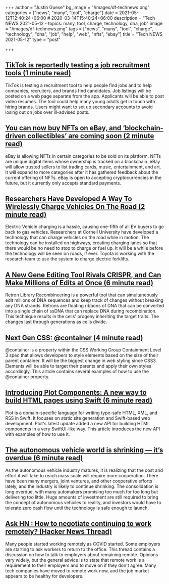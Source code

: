 +++
author = "Justin Guese"
bg_image = "/images/df-technews.png"
categories = ["news", "many", "tool", "charge"]
date = 2021-05-12T12:40:24+06:00 # 2020-03-14T15:40:24+06:00
description = "Tech NEWS 2021-05-12 - topics: many, tool, charge, technology, dna, job"
image = "/images/df-technews.png"
tags = ["news", "many", "tool", "charge", "technology", "dna", "job", "help", "web", "nfts", "ebay"]
title = "Tech NEWS 2021-05-12"
type = "post"

+++

## [TikTok is reportedly testing a job recruitment tools (1 minute read)](https://www.engadget.com/tiktok-job-recruitment-tool-report-191359350.html)

TikTok is testing a recruitment tool to help people find jobs and to help companies, recruiters, and brands find candidates. Job listings will be posted on a web page separate from the app. Applicants will be able to post video resumes. The tool could help many young adults get in touch with hiring brands. Users might want to set up secondary accounts to avoid losing out on jobs over ill-advised posts.

## [You can now buy NFTs on eBay, and ‘blockchain-driven collectibles’ are coming soon (2 minute read)](https://www.theverge.com/2021/5/11/22430827/ebay-nft-collectibles-blockchain-sale)

eBay is allowing NFTs in certain categories to be sold on its platform. NFTs are unique digital items whose ownership is tracked on a blockchain. eBay will allow trusted sellers to list trading cards, music, entertainment, and art. It will expand to more categories after it has gathered feedback about the current offering of NFTs. eBay is open to accepting cryptocurrencies in the future, but it currently only accepts standard payments.

## [Researchers Have Developed A Way To Wirelessly Charge Vehicles On The Road (2 minute read)](https://jalopnik.com/researchers-have-developed-a-way-to-charge-vehicles-on-1846863203)

Electric Vehicle charging is a hassle, causing one-fifth of all EV buyers to go back to gas vehicles. Researchers at Cornell University have developed a technology that can charge vehicles on the road while in motion. The technology can be installed on highways, creating charging lanes so that there would be no need to stop to charge or fuel up. It will be a while before the technology will be seen on roads, if ever. Toyota is working with the research team to use the system to charge electric forklifts.

## [A New Gene Editing Tool Rivals CRISPR, and Can Make Millions of Edits at Once (6 minute read)](https://singularityhub.com/2021/05/11/a-new-gene-editing-tool-rivals-crispr-and-can-make-millions-of-edits-at-once/)

Retron Library Recombineering is a powerful tool that can simultaneously edit millions of DNA sequences and keep track of changes without breaking any DNA strands. Retrons are floating ribbons of DNA that can be converted into a single chain of ssDNA that can replace DNA during recombination. This technique results in the cells' progeny inheriting the target traits. The changes last through generations as cells divide.

## [Next Gen CSS: @container (4 minute read)](https://css-tricks.com/next-gen-css-container/)

@container is a property within the CSS Working Group Containment Level 3 spec that allows developers to style elements based on the size of their parent container. It will be the biggest change in web styling since CSS3. Elements will be able to target their parents and apply their own styles accordingly. This article contains several examples of how to use the @container property.

## [Introducing Plot Components: A new way to build HTML pages using Swift (6 minute read)](https://www.swiftbysundell.com/articles/introducing-plot-components/)

Plot is a domain-specific language for writing type-safe HTML, XML, and RSS in Swift. It focuses on static site generation and Swift-based web development. Plot's latest update added a new API for building HTML components in a very SwiftUI-like way. This article introduces the new API with examples of how to use it.

## [The autonomous vehicle world is shrinking — it’s overdue (6 minute read)](https://www.theverge.com/22423489/autonomous-vehicle-consolidation-acquisition-lyft-uber)

As the autonomous vehicle industry matures, it is realizing that the cost and effort it will take to reach mass scale will require more cooperation. There have been many mergers, joint ventures, and other cooperative efforts lately, and the industry is likely to continue shrinking. The consolidation is long overdue, with many automakers promising too much for too long but delivering too little. Huge amounts of investment are still required to bring the concept of autonomous vehicles to reality, and investors would have to tolerate zero cash flow until the technology is safe enough to launch.

## [Ask HN : How to negotiate continuing to work remotely? (Hacker News Thread)](https://news.ycombinator.com/item?id=27123553&utm_source=tldrnewsletter/1/01000179600cab20-5badd158-adc3-43ae-ac56-e31dec00fcde-000000/4Oj3Qdx58n52d7AL7EbkbdwFVsEbOHgkTaHCUCaBRL0=192)

Many people started working remotely as COVID started. Some employers are starting to ask workers to return to the office. This thread contains a discussion on how to talk to employers about remaining remote. Opinions vary widely, but the general advice is to state that remote work is a requirement to their employers and to move on if they don't agree. Many tech companies have moved to remote work now, and the job market appears to be healthy for developers.

